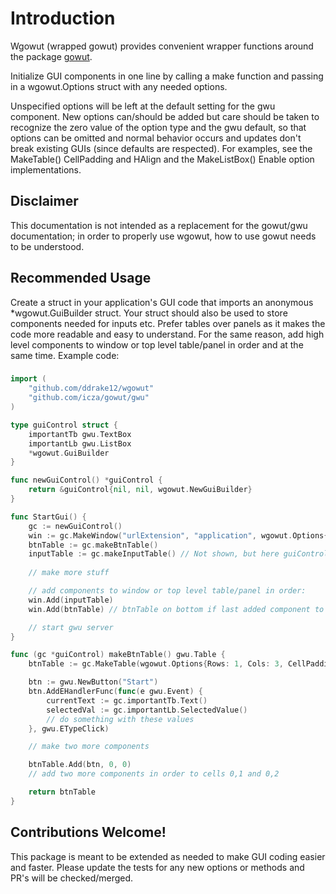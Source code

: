# Introduction 
Wgowut (wrapped gowut) provides convenient wrapper functions around the package [gowut](github.com/icza/gowut). 

Initialize GUI components in one line by calling a make function and passing in a wgowut.Options struct with any needed options. 

Unspecified options will be left at the default setting for the gwu component. New options can/should be added but care should be taken to recognize the zero value of the option type and the gwu default, so that options can be omitted and normal behavior occurs and updates don't break existing GUIs (since defaults are respected). For examples, see the MakeTable() CellPadding and HAlign and the MakeListBox() Enable option implementations.

## Disclaimer
 
This documentation is not intended as a replacement for the gowut/gwu documentation; in order to properly use wgowut, how to use gowut needs to be understood.
 
## Recommended Usage

Create a struct in your application's GUI code that imports an anonymous *wgowut.GuiBuilder struct. Your struct should also be used to store components needed for inputs etc. Prefer tables over panels as it makes the code more readable and easy to understand. For the same reason, add high level components to window or top level table/panel in order and at the same time. Example code:    
###
```go
import (
	"github.com/ddrake12/wgowut"
	"github.com/icza/gowut/gwu"
)

type guiControl struct {
	importantTb gwu.TextBox
	importantLb gwu.ListBox
	*wgowut.GuiBuilder
}

func newGuiControl() *guiControl {
	return &guiControl{nil, nil, wgowut.NewGuiBuilder}
}

func StartGui() {
	gc := newGuiControl()
	win := gc.MakeWindow("urlExtension", "application", wgowut.Options{CellPadding: 10})
	btnTable := gc.makeBtnTable()
	inputTable := gc.makeInputTable() // Not shown, but here guiControl.importantTb and guiControl.importantLb would be created
	
	// make more stuff

	// add components to window or top level table/panel in order:
	win.Add(inputTable)
	win.Add(btnTable) // btnTable on bottom if last added component to a gwu.Window

	// start gwu server
}

func (gc *guiControl) makeBtnTable() gwu.Table {
	btnTable := gc.MakeTable(wgowut.Options{Rows: 1, Cols: 3, CellPadding: 5, HAlign: gwu.HARight})

	btn := gwu.NewButton("Start")
	btn.AddEHandlerFunc(func(e gwu.Event) {
		currentText := gc.importantTb.Text()
		selectedVal := gc.importantLb.SelectedValue()
		// do something with these values
	}, gwu.ETypeClick)

	// make two more components

	btnTable.Add(btn, 0, 0)
	// add two more components in order to cells 0,1 and 0,2

	return btnTable
}
```

## Contributions Welcome! 

This package is meant to be extended as needed to make GUI coding easier and faster. Please update the tests for any new options or methods and PR's will be checked/merged. 